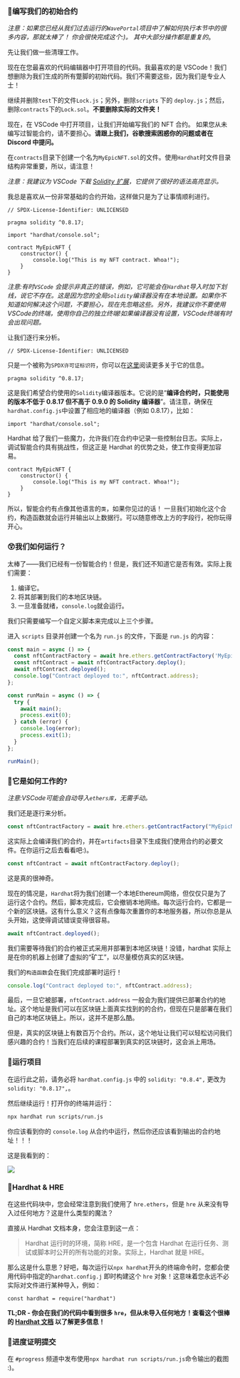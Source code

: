 ### 📝编写我们的初始合约

*注意：如果您已经从我们过去运行的`WavePortal`项目中了解如何执行本节中的很多内容，那就太棒了！ 你会很快完成这个:)。 其中大部分操作都是重复的*。

先让我们做一些清理工作。

现在在您最喜欢的代码编辑器中打开项目的代码。我最喜欢的是 VSCode！我们想删除为我们生成的所有蹩脚的初始代码。我们不需要这些，因为我们是专业人士！

继续并删除`test`下的文件`Lock.js`；另外，删除`scripts` 下的 `deploy.js`；然后，删除`contracts`下的`Lock.sol`。**不要删除实际的文件夹！**

现在，在 VSCode 中打开项目，让我们开始编写我们的 NFT 合约。 如果您从未编写过智能合约，请不要担心。**请跟上我们，谷歌搜索困惑你的问题或者在 Discord 中提问。**

在`contracts`目录下创建一个名为`MyEpicNFT.sol`的文件。使用`Hardhat`时文件目录结构非常重要，所以，请注意！

*注意：我建议为 VSCode 下载 [Solidity 扩展](https://marketplace.visualstudio.com/items?itemName=JuanBlanco.solidity)，它提供了很好的语法高亮显示。*

我总是喜欢从一份非常基础的合约开始，这样做只是为了让事情顺利进行。

```solidity
// SPDX-License-Identifier: UNLICENSED

pragma solidity ^0.8.17;

import "hardhat/console.sol";

contract MyEpicNFT {
    constructor() {
        console.log("This is my NFT contract. Whoa!");
    }
}
```
*注意:有时`VSCode` 会提示非真正的错误，例如，它可能会在`Hardhat`导入时加下划线，说它不存在。这是因为您的全局`Solidity`编译器没有在本地设置。如果你不知道如何解决这个问题，不要担心，现在先忽略这些。另外，我建议你不要使用VSCode的终端，使用你自己的独立终端!如果编译器没有设置，VSCode终端有时会出现问题。*

让我们逐行来分析。

```solidity
// SPDX-License-Identifier: UNLICENSED
```
只是一个被称为`SPDX许可证标识符`，你可以在[这里](https://spdx.org/licenses/)阅读更多关于它的信息。

```solidity
pragma solidity ^0.8.17;
```
这是我们希望合约使用的`Solidity`编译器版本。它说的是“**编译合约时，只能使用的版本不低于 0.8.17 但不高于 0.9.0 的 Solidity 编译器**”。请注意，确保在`hardhat.config.js`中设置了相应地的编译器（例如 0.8.17），比如：

```solidity
import "hardhat/console.sol";
```
Hardhat 给了我们一些魔力，允许我们在合约中记录一些控制台日志。实际上，调试智能合约具有挑战性，但这正是 Hardhat 的优势之处，使工作变得更加容易。

```solidity
contract MyEpicNFT {
    constructor() {
        console.log("This is my NFT contract. Whoa!");
    }
}
```
所以，智能合约有点像其他语言的`类`，如果你见过的话！ 一旦我们初始化这个合约，构造函数就会运行并输出以上数据行。可以随意修改上方的字段行，祝你玩得开心。

### 😲我们如何运行？

太棒了——我们已经有一份智能合约！但是，我们还不知道它是否有效。实际上我们需要：

1. 编译它。
2. 将其部署到我们的本地区块链。
3. 一旦准备就绪，`console.log`就会运行。

我们只需要编写一个自定义脚本来完成以上三个步骤。

进入 `scripts` 目录并创建一个名为 `run.js` 的文件，下面是 `run.js` 的内容：
```javascript
const main = async () => {
  const nftContractFactory = await hre.ethers.getContractFactory('MyEpicNFT');
  const nftContract = await nftContractFactory.deploy();
  await nftContract.deployed();
  console.log("Contract deployed to:", nftContract.address);
};

const runMain = async () => {
  try {
    await main();
    process.exit(0);
  } catch (error) {
    console.log(error);
    process.exit(1);
  }
};

runMain();
```
### 🤔它是如何工作的?

*注意:VSCode可能会自动导入`ethers库`，无需手动。*

我们还是逐行来分析。
```javascript
const nftContractFactory = await hre.ethers.getContractFactory("MyEpicNFT");
```
这实际上会编译我们的合约，并在`artifacts`目录下生成我们使用合约的必要文件。在你运行之后去看看吧:)。

```javascript
const nftContract = await nftContractFactory.deploy();
```
这是真的很神奇。

现在的情况是，`Hardhat`将为我们创建一个本地Ethereum网络，但仅仅只是为了运行这个合约。然后，脚本完成后，它会撤销本地网络。每次运行合约，它都是一个新的区块链。这有什么意义？这有点像每次重置你的本地服务器，所以你总是从头开始，这使得调试错误变得很容易。

```javascript
await nftContract.deployed();
```
我们需要等待我们的合约被正式采用并部署到本地区块链！没错，hardhat 实际上是在你的机器上创建了虚拟的“矿工”，以尽量模仿真实的区块链。

我们的`构造函数`会在我们完成部署时运行！

```javascript
console.log("Contract deployed to:", nftContract.address);
```
最后，一旦它被部署，`nftContract.address` 一般会为我们提供已部署合约的地址。这个地址是我们可以在区块链上面真实找到的的合约，但现在只是部署在我们自己的本地区块链上。所以，这并不是那么酷。

但是，真实的区块链上有数百万个合约。所以，这个地址让我们可以轻松访问我们感兴趣的合约！当我们在后续的课程部署到真实的区块链时，这会派上用场。

### 💨运行项目

在运行此之前，请务必将 `hardhat.config.js` 中的 `solidity: "0.8.4",` 更改为 `solidity: "0.8.17",`。

然后继续运行！打开你的终端并运行：
```bash
npx hardhat run scripts/run.js
```
你应该看到你的 `console.log` 从合约中运行，然后你还应该看到输出的合约地址！！！ 

这是我看到的：

![](https://i.imgur.com/CSBimfv.png)

### 🎩Hardhat & HRE

在这些代码块中，您会经常注意到我们使用了 `hre.ethers`，但是 `hre` 从来没有导入过任何地方？这是什么类型的魔法？

直接从 Hardhat 文档本身，您会注意到这一点：

> Hardhat 运行时的环境，简称 HRE，是一个包含 Hardhat 在运行任务、测试或脚本时公开的所有功能的对象。实际上，Hardhat 就是 HRE。

那么这是什么意思？好吧，每次运行以`npx hardhat`开头的终端命令时，您都会使用代码中指定的`hardhat.config.j` 即时构建这个 `hre` 对象！这意味着您永远不必实际对文件进行某种导入，例如：

`const hardhat = require("hardhat")`

**TL;DR - 你会在我们的代码中看到很多 `hre`，但从未导入任何地方！查看这个很棒的 [Hardhat 文档](https://hardhat.org/advanced/hardhat-runtime-environment.html) 以了解更多信息！**

### 🚨进度证明提交

在 `#progress` 频道中发布使用`npx hardhat run scripts/run.js`命令输出的截图 :)。












